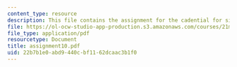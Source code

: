 ```yaml
---
content_type: resource
description: This file contains the assignment for the cadential for six-four.
file: https://ol-ocw-studio-app-production.s3.amazonaws.com/courses/21m-301-harmony-and-counterpoint-i-spring-2005/22b7b1e0abd9440cbf1162dcaac3b1f0_assignment10.pdf
file_type: application/pdf
resourcetype: Document
title: assignment10.pdf
uid: 22b7b1e0-abd9-440c-bf11-62dcaac3b1f0
---
```

